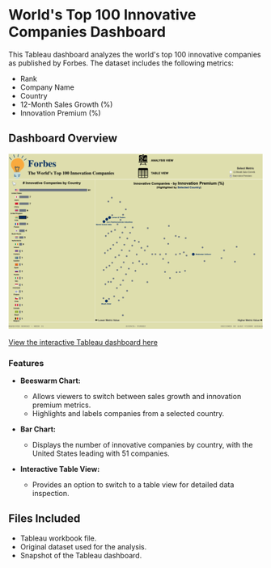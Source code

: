 # World's Top 100 Innovative Companies Dashboard

This Tableau dashboard analyzes the world's top 100 innovative companies as published by Forbes. The dataset includes the following metrics:

- Rank
- Company Name
- Country
- 12-Month Sales Growth (%)
- Innovation Premium (%)

## Dashboard Overview

![Dashboard Snapshot](Snapshot.png)

[View the interactive Tableau dashboard here](https://public.tableau.com/views/WorldsTop100InnovationCompanies/AnalysisView?:language=en-US&:sid=&:redirect=auth&:display_count=n&:origin=viz_share_link)

### Features

- **Beeswarm Chart:** 
  - Allows viewers to switch between sales growth and innovation premium metrics.
  - Highlights and labels companies from a selected country.

- **Bar Chart:**
  - Displays the number of innovative companies by country, with the United States leading with 51 companies.

- **Interactive Table View:**
  - Provides an option to switch to a table view for detailed data inspection.

## Files Included

- Tableau workbook file.
- Original dataset used for the analysis.
- Snapshot of the Tableau dashboard.


